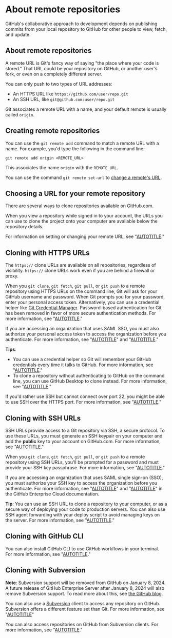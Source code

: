 # About remote repositories

GitHub's collaborative approach to development depends on publishing commits from your local repository to GitHub for other people to view, fetch, and update.

## About remote repositories

A remote URL is Git's fancy way of saying "the place where your code is stored." That URL could be your repository on GitHub, or another user's fork, or even on a completely different server.

You can only push to two types of URL addresses:

- An HTTPS URL like `https://github.com/user/repo.git`
- An SSH URL, like `git@github.com:user/repo.git`

Git associates a remote URL with a name, and your default remote is usually called `origin`.

## Creating remote repositories

You can use the `git remote add` command to match a remote URL with a name.
For example, you'd type the following in the command line:

```shell
git remote add origin <REMOTE_URL>
```

This associates the name `origin` with the `REMOTE_URL`.

You can use the command `git remote set-url` to [change a remote's URL](/get-started/getting-started-with-git/managing-remote-repositories).

## Choosing a URL for your remote repository

There are several ways to clone repositories available on GitHub.com.

When you view a repository while signed in to your account, the URLs you can use to clone the project onto your computer are available below the repository details.

For information on setting or changing your remote URL, see "[AUTOTITLE](/get-started/getting-started-with-git/managing-remote-repositories)."

## Cloning with HTTPS URLs

The `https://` clone URLs are available on all repositories, regardless of visibility. `https://` clone URLs work even if you are behind a firewall or proxy.

When you `git clone`, `git fetch`, `git pull`, or `git push` to a remote repository using HTTPS URLs on the command line, Git will ask for your GitHub username and password. When Git prompts you for your password, enter your personal access token. Alternatively, you can use a credential helper like [Git Credential Manager](https://github.com/GitCredentialManager/git-credential-manager/blob/main/README.md). Password-based authentication for Git has been removed in favor of more secure authentication methods. For more information, see "[AUTOTITLE](/authentication/keeping-your-account-and-data-secure/creating-a-personal-access-token)."

If you are accessing an organization that uses SAML SSO, you must also authorize your personal access token to access the organization before you authenticate. For more information, see "[AUTOTITLE](/authentication/authenticating-with-saml-single-sign-on/about-authentication-with-saml-single-sign-on)" and "[AUTOTITLE](/authentication/authenticating-with-saml-single-sign-on/authorizing-a-personal-access-token-for-use-with-saml-single-sign-on)."

<div class="ghd-spotlight ghd-spotlight-tip border rounded-1 my-3 p-3 f5 color-border-accent-emphasis color-bg-accent">

**Tips**:
- You can use a credential helper so Git will remember your GitHub credentials every time it talks to GitHub. For more information, see "[AUTOTITLE](/get-started/getting-started-with-git/caching-your-github-credentials-in-git)."
- To clone a repository without authenticating to GitHub on the command line, you can use GitHub Desktop to clone instead. For more information, see "[AUTOTITLE](/desktop/adding-and-cloning-repositories/cloning-a-repository-from-github-to-github-desktop)."

</div>

 If you'd rather use SSH but cannot connect over port 22, you might be able to use SSH over the HTTPS port. For more information, see "[AUTOTITLE](/authentication/troubleshooting-ssh/using-ssh-over-the-https-port)."

## Cloning with SSH URLs

SSH URLs provide access to a Git repository via SSH, a secure protocol. To use these URLs, you must generate an SSH keypair on your computer and add the **public** key to your account on GitHub.com. For more information, see "[AUTOTITLE](/authentication/connecting-to-github-with-ssh)."

When you `git clone`, `git fetch`, `git pull`, or `git push` to a remote repository using SSH URLs, you'll be prompted for a password and must provide your SSH key passphrase. For more information, see "[AUTOTITLE](/authentication/connecting-to-github-with-ssh/working-with-ssh-key-passphrases)."

If you are accessing an organization that uses SAML single sign-on (SSO), you must authorize your SSH key to access the organization before you authenticate. For more information, see "[AUTOTITLE](/enterprise-cloud@latest/authentication/authenticating-with-saml-single-sign-on/about-authentication-with-saml-single-sign-on)" and "[AUTOTITLE](/enterprise-cloud@latest/authentication/authenticating-with-saml-single-sign-on/authorizing-an-ssh-key-for-use-with-saml-single-sign-on)" in the GitHub Enterprise Cloud documentation.

<div class="ghd-spotlight ghd-spotlight-tip border rounded-1 my-3 p-3 f5 color-border-accent-emphasis color-bg-accent">

**Tip**: You can use an SSH URL to clone a repository to your computer, or as a secure way of deploying your code to production servers. You can also use SSH agent forwarding with your deploy script to avoid managing keys on the server. For more information, see "[AUTOTITLE](/authentication/connecting-to-github-with-ssh/using-ssh-agent-forwarding)."

</div>

## Cloning with GitHub CLI

You can also install GitHub CLI to use GitHub workflows in your terminal. For more information, see "[AUTOTITLE](/github-cli/github-cli/about-github-cli)."

## Cloning with Subversion

<div class="ghd-spotlight ghd-spotlight-note border rounded-1 my-3 p-3 f5 color-border-accent-emphasis color-bg-accent">

**Note**: Subversion support will be removed from GitHub
on January 8, 2024. A future release of GitHub Enterprise Server after January 8, 2024
will also remove Subversion support. To read more about this, see [the GitHub blog][svn-sunset-blog].

[svn-sunset-blog]: https://github.blog/2023-01-20-sunsetting-subversion-support/

</div>

You can also use a [Subversion](https://subversion.apache.org/) client to access any repository on GitHub. Subversion offers a different feature set than Git. For more information, see "[AUTOTITLE](/get-started/working-with-subversion-on-github/what-are-the-differences-between-subversion-and-git)"

You can also access repositories on GitHub from Subversion clients. For more information, see "[AUTOTITLE](/get-started/working-with-subversion-on-github/support-for-subversion-clients)."

